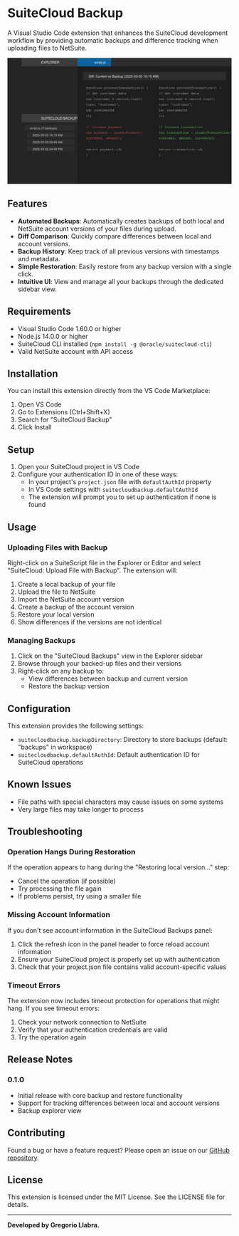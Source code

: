 # SuiteCloud Backup

A Visual Studio Code extension that enhances the SuiteCloud development workflow by providing automatic backups and difference tracking when uploading files to NetSuite.

![SuiteCloud Backup Screenshot](images/screenshot.png)

## Features

- **Automated Backups**: Automatically creates backups of both local and NetSuite account versions of your files during upload.
- **Diff Comparison**: Quickly compare differences between local and account versions.
- **Backup History**: Keep track of all previous versions with timestamps and metadata.
- **Simple Restoration**: Easily restore from any backup version with a single click.
- **Intuitive UI**: View and manage all your backups through the dedicated sidebar view.

## Requirements

- Visual Studio Code 1.60.0 or higher
- Node.js 14.0.0 or higher
- SuiteCloud CLI installed (`npm install -g @oracle/suitecloud-cli`)
- Valid NetSuite account with API access

## Installation

You can install this extension directly from the VS Code Marketplace:

1. Open VS Code
2. Go to Extensions (Ctrl+Shift+X)
3. Search for "SuiteCloud Backup"
4. Click Install

## Setup

1. Open your SuiteCloud project in VS Code
2. Configure your authentication ID in one of these ways:
   - In your project's `project.json` file with `defaultAuthId` property
   - In VS Code settings with `suitecloudbackup.defaultAuthId`
   - The extension will prompt you to set up authentication if none is found

## Usage

### Uploading Files with Backup

Right-click on a SuiteScript file in the Explorer or Editor and select "SuiteCloud: Upload File with Backup". The extension will:

1. Create a local backup of your file
2. Upload the file to NetSuite
3. Import the NetSuite account version
4. Create a backup of the account version
5. Restore your local version
6. Show differences if the versions are not identical

### Managing Backups

1. Click on the "SuiteCloud Backups" view in the Explorer sidebar
2. Browse through your backed-up files and their versions
3. Right-click on any backup to:
   - View differences between backup and current version
   - Restore the backup version

## Configuration

This extension provides the following settings:

- `suitecloudbackup.backupDirectory`: Directory to store backups (default: "backups" in workspace)
- `suitecloudbackup.defaultAuthId`: Default authentication ID for SuiteCloud operations

## Known Issues

- File paths with special characters may cause issues on some systems
- Very large files may take longer to process

## Troubleshooting

### Operation Hangs During Restoration
If the operation appears to hang during the "Restoring local version..." step:
- Cancel the operation (if possible)
- Try processing the file again
- If problems persist, try using a smaller file

### Missing Account Information
If you don't see account information in the SuiteCloud Backups panel:
1. Click the refresh icon in the panel header to force reload account information
2. Ensure your SuiteCloud project is properly set up with authentication
3. Check that your project.json file contains valid account-specific values

### Timeout Errors
The extension now includes timeout protection for operations that might hang. If you see timeout errors:
1. Check your network connection to NetSuite
2. Verify that your authentication credentials are valid
3. Try the operation again

## Release Notes

### 0.1.0

- Initial release with core backup and restore functionality
- Support for tracking differences between local and account versions
- Backup explorer view

## Contributing

Found a bug or have a feature request? Please open an issue on our [GitHub repository](https://github.com/Gregox01/suitecloudbackup).

## License

This extension is licensed under the MIT License. See the LICENSE file for details.

---

**Developed by Gregorio Llabra.**